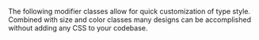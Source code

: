 The following modifier classes allow for quick customization of type style. Combined with size and color classes many designs can be accomplished without adding any CSS to your codebase.
